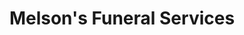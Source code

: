 ---
title: "Melson's Funeral Services"
url: /millsboro/melsons-funeral-services/
shop: funeral directors
---